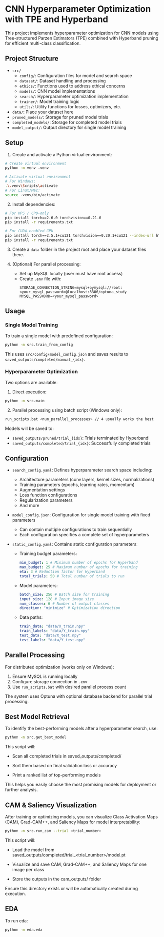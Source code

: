 # CNN Hyperparameter Optimization with TPE and Hyperband

This project implements hyperparameter optimization for CNN models using Tree-structured Parzen Estimators (TPE) combined with Hyperband pruning for efficient multi-class classification.

## Project Structure

- `src/`
  - `config/`: Configuration files for model and search space
  - `dataset/`: Dataset handling and processing
  - `ethics/`: Functions used to address ethical concerns
  - `models/`: CNN model implementations
  - `search/`: Hyperparameter optimization implementation
  - `trainer/`: Model training logic
  - `utils/`: Utility functions for losses, optimizers, etc.
- `data/`: Place your dataset here
- `pruned_models/`: Storage for pruned model trials
- `completed_models/`: Storage for completed model trials
- `model_output/`: Output directory for single model training

## Setup

1. Create and activate a Python virtual environment:

```bash
# Create virtual environment
python -m venv .venv

# Activate virtual environment
# For Windows:
.\.venv\Scripts\activate
# For Linux/Mac:
source .venv/bin/activate
```

2. Install dependencies:

```bash
# For MPS / CPU-only
pip install torch==2.6.0 torchvision==0.21.0
pip install -r requirements.txt

# For CUDA-enabled GPU
pip install torch==2.5.1+cu121 torchvision==0.20.1+cu121 --index-url https://download.pytorch.org/whl/cu121
pip install -r requirements.txt
```

3. Create a `data` folder in the project root and place your dataset files there.

4. (Optional) For parallel processing:
   - Set up MySQL locally (user must have root access)
   - Create `.env` file with:
     ```
     STORAGE_CONNECTION_STRING=mysql+pymysql://root:<your_mysql_password>@localhost:3306/optuna_study
     MYSQL_PASSWORD=<your_mysql_password>
     ```

## Usage

### Single Model Training

To train a single model with predefined configuration:

```bash
python -m src.train_from_config
```

This uses `src/config/model_config.json` and saves results to `saved_outputs/completed/manual_{idx}`.

### Hyperparameter Optimization

Two options are available:

1. Direct execution:

```bash
python -m src.main
```

2. Parallel processing using batch script (Windows only):

```bash
run_scripts.bat <num_parallel_processes> // 4 usually works the best
```

Models will be saved to:

- `saved_outputs/pruned/trial_{idx}`: Trials terminated by Hyperband
- `saved_outputs/completed/trial_{idx}`: Successfully completed trials

## Configuration

- `search_config.yaml`: Defines hyperparameter search space including:

  - Architecture parameters (conv layers, kernel sizes, normalizations)
  - Training parameters (epochs, learning rates, momentum)
  - Augmentation settings
  - Loss function configurations
  - Regularization parameters
  - And more

- `model_config.json`: Configuration for single model training with fixed parameters

  - Can contain multiple configurations to train sequentially
  - Each configuration specifies a complete set of hyperparameters

- `static_config.yaml`: Contains static configuration parameters:
  - Training budget parameters:
    ```yaml
    min_budget: 1 # Minimum number of epochs for Hyperband
    max_budget: 25 # Maximum number of epochs for training
    eta: 3 # Reduction factor for Hyperband
    total_trials: 50 # Total number of trials to run
    ```
  - Model parameters:
    ```yaml
    batch_size: 256 # Batch size for training
    input_size: 128 # Input image size
    num_classes: 6 # Number of output classes
    direction: "minimize" # Optimization direction
    ```
  - Data paths:
    ```yaml
    train_data: "data/X_train.npy"
    train_labels: "data/Y_train.npy"
    test_data: "data/X_test.npy"
    test_labels: "data/Y_test.npy"
    ```

## Parallel Processing

For distributed optimization (works only on Windows):

1. Ensure MySQL is running locally
2. Configure storage connection in `.env`
3. Use `run_scripts.bat` with desired parallel process count

The system uses Optuna with optional database backend for parallel trial processing.

## Best Model Retrieval

To identify the best-performing models after a hyperparameter search, use:

```bash
python -m src.get_best_model
```

This script will:

- Scan all completed trials in saved_outputs/completed/

- Sort them based on final validation loss or accuracy

- Print a ranked list of top-performing models

This helps you easily choose the most promising models for deployment or further analysis.

## CAM & Saliency Visualization

After training or optimizing models, you can visualize Class Activation Maps (CAM), Grad-CAM++, and Saliency Maps for model interpretability:

```bash
python -m src.run_cam --trial <trial_number>
```
This script will:

- Load the model from saved_outputs/completed/trial_<trial_number>/model.pt

- Visualize and save CAM, Grad-CAM++, and Saliency Maps for one image per class

- Store the outputs in the cam_outputs/ folder

Ensure this directory exists or will be automatically created during execution.

## EDA

To run eda:
```bash
python -m eda.eda
```

